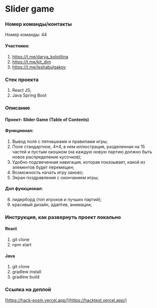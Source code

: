 # Slider game
### Номер команды/контакты
Номер команды: 44
#### Участники:
1. https://t.me/darya_kolotilina
2. https://t.me/kit_dim
3. https://t.me/leshabulgakov
### Cтек проекта
1. React JS;
2. Java Spring Boot
### Описание
#### Проект: Slider Game (Table of Contents)
#### Функционал:
1. Вывод поля с пятнашками и правилами игры;
3. Поле стандартное, 4*4, в нем иллюстрация, разделенная на 15 частей и пустым окошком (на каждую новую партию должно быть новое распределение кусочков);
4. Удобно подсвеченная навигация, которая показывает, какой из элементов будет перемещен;
5. Возможность начать игру заново;
6. Экран поздравления с окончанием игры;
#### Доп функционал:
8. лидерборд (топ игроков и лучших партий);
9. красивый дизайн, адаптив, анимации;
### Инструкция, как развернуть проект локально
#### React
1. git clone
2. npm start
#### Java
1. git clone
2. gradlew install
3. gradlew build
### Ссылка на деплой
[https://hack-eosin.vercel.app/](https://hacktest.vercel.app/)
